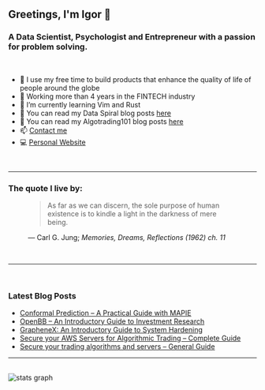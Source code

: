 ## Greetings, I'm Igor 👋 

### A Data Scientist, Psychologist and Entrepreneur with a passion for problem solving.
<br />

- 🔭 I use my free time to build products that enhance the quality of life of people around the globe
- 🌟 Working more than 4 years in the FINTECH industry
- 🌱 I’m currently learning Vim and Rust
- :milky_way: You can read my Data Spiral blog posts [here](https://dataspiral.blog)
- 📜 You can read my Algotrading101 blog posts [here](https://algotrading101.com/learn/)
- 📫 [Contact me](mailto:igorradovanovic20@gmail.com)
- :computer: [Personal Website](https://igorradovanovic.com)


<br />

---

### The quote I live by:

<figure class="quote">
  <blockquote>
    As far as we can discern, the sole purpose of human existence is to kindle a light in the darkness of mere being.
  </blockquote>
  <figcaption>
   &mdash; Carl G. Jung; <cite>Memories, Dreams, Reflections (1962) ch. 11</cite> 
  </figcaption> 
</figure>
<br />

---
<br />

### Latest Blog Posts
<!-- BLOG-POST-LIST:START -->
- [Conformal Prediction – A Practical Guide with MAPIE](https://algotrading101.com/learn/conformal-prediction-guide/)
- [OpenBB – An Introductory Guide to Investment Research](https://algotrading101.com/learn/openbb-guide/)
- [GrapheneX: An Introductory Guide to System Hardening](https://algotrading101.com/learn/graphenex-guide-system-hardening/)
- [Secure your AWS Servers for Algorithmic Trading – Complete Guide](https://algotrading101.com/learn/trading-servers-security-aws-guide/)
- [Secure your trading algorithms and servers – General Guide](https://algotrading101.com/learn/trading-algorithms-security-servers-bots-guide/)
<!-- BLOG-POST-LIST:END -->

---

<br />

<img src="https://github-readme-stats-i66v.vercel.app/api?username=IgorWounds&show_icons=true&title_color=0079fa&text_color=0079fa&iconcolor=0079fa&hide_border=true&bg_color=000000&border_radius=0&count_private=true&include_all_commits=true" alt="stats graph"  />
